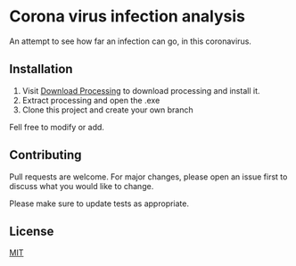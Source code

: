 # Corona virus infection analysis

An attempt to see how far an infection can go, in this coronavirus.

## Installation

1. Visit [Download Processing](https://processing.org/download/) to download processing and install it.
2. Extract processing and open the .exe
3. Clone this project and create your own branch

Fell free to modify or add.


## Contributing
Pull requests are welcome. For major changes, please open an issue first to discuss what you would like to change.

Please make sure to update tests as appropriate.

## License
[MIT](https://choosealicense.com/licenses/mit/)